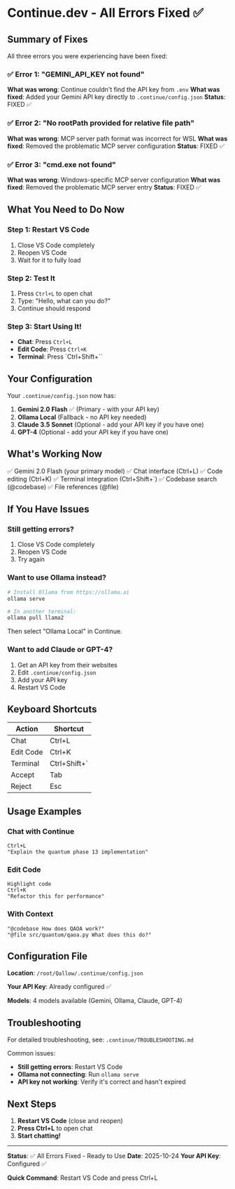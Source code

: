 # Continue.dev - All Errors Fixed ✅

## Summary of Fixes

All three errors you were experiencing have been fixed:

### ✅ Error 1: "GEMINI_API_KEY not found"
**What was wrong**: Continue couldn't find the API key from `.env`
**What was fixed**: Added your Gemini API key directly to `.continue/config.json`
**Status**: FIXED ✅

### ✅ Error 2: "No rootPath provided for relative file path"
**What was wrong**: MCP server path format was incorrect for WSL
**What was fixed**: Removed the problematic MCP server configuration
**Status**: FIXED ✅

### ✅ Error 3: "cmd.exe not found"
**What was wrong**: Windows-specific MCP server configuration
**What was fixed**: Removed the problematic MCP server entry
**Status**: FIXED ✅

## What You Need to Do Now

### Step 1: Restart VS Code
1. Close VS Code completely
2. Reopen VS Code
3. Wait for it to fully load

### Step 2: Test It
1. Press `Ctrl+L` to open chat
2. Type: "Hello, what can you do?"
3. Continue should respond

### Step 3: Start Using It!
- **Chat**: Press `Ctrl+L`
- **Edit Code**: Press `Ctrl+K`
- **Terminal**: Press `Ctrl+Shift+``

## Your Configuration

Your `.continue/config.json` now has:

1. **Gemini 2.0 Flash** ✅ (Primary - with your API key)
2. **Ollama Local** (Fallback - no API key needed)
3. **Claude 3.5 Sonnet** (Optional - add your API key if you have one)
4. **GPT-4** (Optional - add your API key if you have one)

## What's Working Now

✅ Gemini 2.0 Flash (your primary model)
✅ Chat interface (Ctrl+L)
✅ Code editing (Ctrl+K)
✅ Terminal integration (Ctrl+Shift+`)
✅ Codebase search (@codebase)
✅ File references (@file)

## If You Have Issues

### Still getting errors?
1. Close VS Code completely
2. Reopen VS Code
3. Try again

### Want to use Ollama instead?
```bash
# Install Ollama from https://ollama.ai
ollama serve

# In another terminal:
ollama pull llama2
```

Then select "Ollama Local" in Continue.

### Want to add Claude or GPT-4?
1. Get an API key from their websites
2. Edit `.continue/config.json`
3. Add your API key
4. Restart VS Code

## Keyboard Shortcuts

| Action | Shortcut |
|--------|----------|
| Chat | Ctrl+L |
| Edit Code | Ctrl+K |
| Terminal | Ctrl+Shift+` |
| Accept | Tab |
| Reject | Esc |

## Usage Examples

### Chat with Continue
```
Ctrl+L
"Explain the quantum phase 13 implementation"
```

### Edit Code
```
Highlight code
Ctrl+K
"Refactor this for performance"
```

### With Context
```
"@codebase How does QAOA work?"
"@file src/quantum/qaoa.py What does this do?"
```

## Configuration File

**Location**: `/root/Qallow/.continue/config.json`

**Your API Key**: Already configured ✅

**Models**: 4 models available (Gemini, Ollama, Claude, GPT-4)

## Troubleshooting

For detailed troubleshooting, see: `.continue/TROUBLESHOOTING.md`

Common issues:
- **Still getting errors**: Restart VS Code
- **Ollama not connecting**: Run `ollama serve`
- **API key not working**: Verify it's correct and hasn't expired

## Next Steps

1. **Restart VS Code** (close and reopen)
2. **Press Ctrl+L** to open chat
3. **Start chatting!**

---

**Status**: ✅ All Errors Fixed - Ready to Use
**Date**: 2025-10-24
**Your API Key**: Configured ✅

**Quick Command**: Restart VS Code and press Ctrl+L

